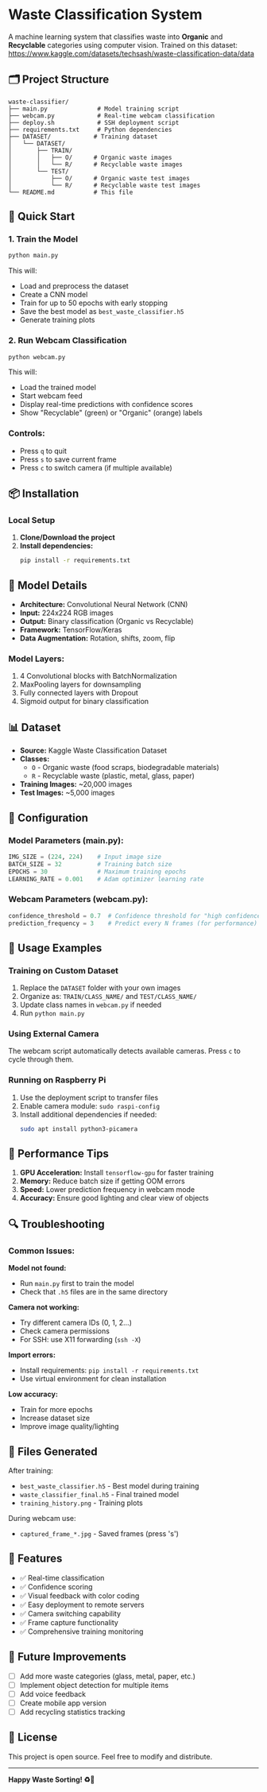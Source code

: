 # Waste Classification System

A machine learning system that classifies waste into **Organic** and **Recyclable** categories using computer vision.
Trained on this dataset: https://www.kaggle.com/datasets/techsash/waste-classification-data/data

## 🗂️ Project Structure

```
waste-classifier/
├── main.py              # Model training script
├── webcam.py            # Real-time webcam classification
├── deploy.sh            # SSH deployment script
├── requirements.txt     # Python dependencies
├── DATASET/            # Training dataset
│   └── DATASET/
│       ├── TRAIN/
│       │   ├── O/      # Organic waste images
│       │   └── R/      # Recyclable waste images
│       └── TEST/
│           ├── O/      # Organic waste test images
│           └── R/      # Recyclable waste test images
└── README.md           # This file
```

## 🚀 Quick Start

### 1. Train the Model

```bash
python main.py
```

This will:
- Load and preprocess the dataset
- Create a CNN model
- Train for up to 50 epochs with early stopping
- Save the best model as `best_waste_classifier.h5`
- Generate training plots

### 2. Run Webcam Classification

```bash
python webcam.py
```

This will:
- Load the trained model
- Start webcam feed
- Display real-time predictions with confidence scores
- Show "Recyclable" (green) or "Organic" (orange) labels

### Controls:
- Press `q` to quit
- Press `s` to save current frame
- Press `c` to switch camera (if multiple available)

## 📦 Installation

### Local Setup

1. **Clone/Download the project**
2. **Install dependencies:**
   ```bash
   pip install -r requirements.txt
   ```

## 🤖 Model Details

- **Architecture:** Convolutional Neural Network (CNN)
- **Input:** 224x224 RGB images
- **Output:** Binary classification (Organic vs Recyclable)
- **Framework:** TensorFlow/Keras
- **Data Augmentation:** Rotation, shifts, zoom, flip

### Model Layers:
1. 4 Convolutional blocks with BatchNormalization
2. MaxPooling layers for downsampling
3. Fully connected layers with Dropout
4. Sigmoid output for binary classification

## 📊 Dataset

- **Source:** Kaggle Waste Classification Dataset
- **Classes:** 
  - `O` - Organic waste (food scraps, biodegradable materials)
  - `R` - Recyclable waste (plastic, metal, glass, paper)
- **Training Images:** ~20,000 images
- **Test Images:** ~5,000 images

## 🔧 Configuration

### Model Parameters (main.py):
```python
IMG_SIZE = (224, 224)    # Input image size
BATCH_SIZE = 32          # Training batch size
EPOCHS = 30              # Maximum training epochs
LEARNING_RATE = 0.001    # Adam optimizer learning rate
```

### Webcam Parameters (webcam.py):
```python
confidence_threshold = 0.7  # Confidence threshold for "high confidence"
prediction_frequency = 3    # Predict every N frames (for performance)
```

## 📱 Usage Examples

### Training on Custom Dataset
1. Replace the `DATASET` folder with your own images
2. Organize as: `TRAIN/CLASS_NAME/` and `TEST/CLASS_NAME/`
3. Update class names in `webcam.py` if needed
4. Run `python main.py`

### Using External Camera
The webcam script automatically detects available cameras. Press `c` to cycle through them.

### Running on Raspberry Pi
1. Use the deployment script to transfer files
2. Enable camera module: `sudo raspi-config`
3. Install additional dependencies if needed:
   ```bash
   sudo apt install python3-picamera
   ```

## 🎯 Performance Tips

1. **GPU Acceleration:** Install `tensorflow-gpu` for faster training
2. **Memory:** Reduce batch size if getting OOM errors
3. **Speed:** Lower prediction frequency in webcam mode
4. **Accuracy:** Ensure good lighting and clear view of objects

## 🔍 Troubleshooting

### Common Issues:

**Model not found:**
- Run `main.py` first to train the model
- Check that `.h5` files are in the same directory

**Camera not working:**
- Try different camera IDs (0, 1, 2...)
- Check camera permissions
- For SSH: use X11 forwarding (`ssh -X`)

**Import errors:**
- Install requirements: `pip install -r requirements.txt`
- Use virtual environment for clean installation

**Low accuracy:**
- Train for more epochs
- Increase dataset size
- Improve image quality/lighting

## 📝 Files Generated

After training:
- `best_waste_classifier.h5` - Best model during training
- `waste_classifier_final.h5` - Final trained model
- `training_history.png` - Training plots

During webcam use:
- `captured_frame_*.jpg` - Saved frames (press 's')

## 🌟 Features

- ✅ Real-time classification
- ✅ Confidence scoring
- ✅ Visual feedback with color coding
- ✅ Easy deployment to remote servers
- ✅ Camera switching capability
- ✅ Frame capture functionality
- ✅ Comprehensive training monitoring

## 🔄 Future Improvements

- [ ] Add more waste categories (glass, metal, paper, etc.)
- [ ] Implement object detection for multiple items
- [ ] Add voice feedback
- [ ] Create mobile app version
- [ ] Add recycling statistics tracking

## 📄 License

This project is open source. Feel free to modify and distribute.

---

**Happy Waste Sorting! ♻️🌱**
